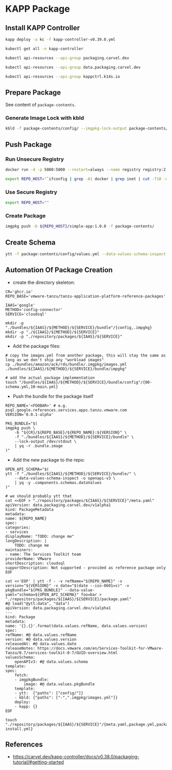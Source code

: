 # KAPP Package

## Install KAPP Controller

```sh
kapp deploy -a kc -f kapp-controller-v0.39.0.yml
```

```sh
kubectl get all -n kapp-controller
```

```sh
kubectl api-resources --api-group packaging.carvel.dev
```

```sh
kubectl api-resources --api-group data.packaging.carvel.dev
```

```sh
kubectl api-resources --api-group kappctrl.k14s.io
```

## Prepare Package

See content of `package-contents`.

### Generate Image Lock with kbld

```sh
kbld -f package-contents/config/ --imgpkg-lock-output package-contents/.imgpkg/images.yml
```

## Push Package

### Run Unsecure Registry

```sh
docker run -d -p 5000:5000 --restart=always --name registry registry:2
```

```sh
export REPO_HOST="`ifconfig | grep -A1 docker | grep inet | cut -f10 -d' '`:5000/packages"
```

### Use Secure Registry

```sh
export REPO_HOST=""
```

### Create Package

```sh
imgpkg push -b ${REPO_HOST}/simple-app:1.0.0 -f package-contents/
```

## Create Schema

```sh
ytt -f package-contents/config/values.yml --data-values-schema-inspect -o openapi-v3 > schema-openapi.yml
```

## Automation Of Package Creation

- create the directory skeleton:

```shell
CR='ghcr.io'
REPO_BASE='vmware-tanzu/tanzu-application-platform-reference-packages'

IAAS='google'
METHOD='config-connector'
SERVICE='cloudsql'

mkdir -p "./bundles/${IAAS}/${METHOD}/${SERVICE}/bundle"/{config,.impgkg}
mkdir -p "./${IAAS}/${METHOD}/${SERVICE}"
mkdir -p "./repository/packages/${IAAS}/${SERVICE}"
```

- Add the package files:

```shell
# copy the images.yml from another package, this will stay the same as long as we don't ship any "workload images"
cp ./bundles/amazon/ack/rds/bundle/.imgpkg/images.yml ./bundles/${IAAS}/${METHOD}/${SERVICE}/bundle/impgkg"

# add the actual package implementation
touch "/bundles/${IAAS}/${METHOD}/${SERVICE}/bundle/config"/{00-schema.yml,10-main.yml}
```

- Push the bundle for the package itself

```shell
REPO_NAME='<FOOBAR>' # e.g. psql.google.references.services.apps.tanzu.vmware.com
VERSION='0.0.1-alpha'

PKG_BUNDLE="$(
imgpkg push \
    -b "${CR}/${REPO_BASE}/${REPO_NAME}:${VERSION}" \
    -f "./bundles/${IAAS}/${METHOD}/${SERVICE}/bundle" \
    --lock-output /dev/stdout \
    | yq -r .bundle.image
)"
```

- Add the new package to the repo:

```shell
OPEN_API_SCHEMA="$(
ytt -f "./bundles/${IAAS}/${METHOD}/${SERVICE}/bundle/" \
    --data-values-schema-inspect -o openapi-v3 \
    | yq -y .components.schemas.dataValues
)"

# we should probably ytt that
cat <<EOF > "./repository/packages/${IAAS}/${SERVICE}"/meta.yaml"
apiVersion: data.packaging.carvel.dev/v1alpha1
kind: PackageMetadata
metadata:
name: ${REPO_NAME}
spec:
categories:
- services
displayName: "TODO: change me"
longDescription: |
    TODO: change me
maintainers:
- name: The Services Toolkit team
providerName: VMware
shortDescription: cloudsql
supportDescription: Not supported - provided as reference package only
EOF

cat <<'EOF' | ytt -f - -v refName="${REPO_NAME}" -v version="${VERSION}" -v date="$(date --iso-8601=s)" -v pkgBundle="${PKG_BUNDLE}" --data-value-yaml="schema=${OPEN_API_SCHEMA}" foo=bar > "./repository/packages/${IAAS}/${SERVICE}/package.yaml"
#@ load("@ytt:data", "data")
apiVersion: data.packaging.carvel.dev/v1alpha1
---
kind: Package
metadata:
name: '{}.{}'.format(data.values.refName, data.values.version)
spec:
refName: #@ data.values.refName
version: #@ data.values.version
releasedAt: #@ data.values.date
releaseNotes: https://docs.vmware.com/en/Services-Toolkit-for-VMware-Tanzu/0.7/services-toolkit-0-7/GUID-overview.html
valuesSchema:
    openAPIv3: #@ data.values.schema
template:
spec:
    fetch:
    - imgpkgBundle:
        image: #@ data.values.pkgBundle
    template:
    - ytt:  {"paths": ["config/"]}
    - kbld: {"paths": ["-",".imgpkg/images.yml"]}
    deploy:
    - kapp: {}
EOF

touch "./repository/packages/${IAAS}/${SERVICE}"/{meta.yaml,package.yml,package-install.yml}
```

## References

* https://carvel.dev/kapp-controller/docs/v0.38.0/packaging-tutorial/#getting-started